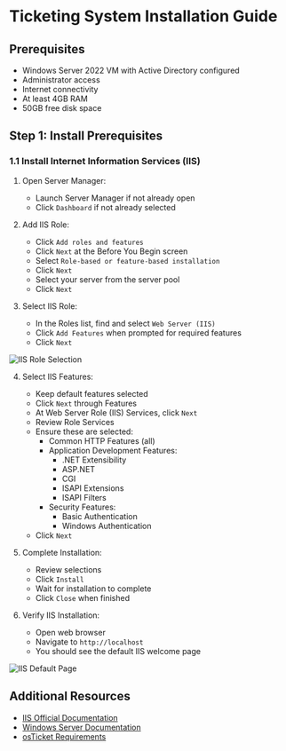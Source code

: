 # Ticketing System Installation Guide

## Prerequisites
- Windows Server 2022 VM with Active Directory configured
- Administrator access
- Internet connectivity
- At least 4GB RAM
- 50GB free disk space

## Step 1: Install Prerequisites

### 1.1 Install Internet Information Services (IIS)

1. Open Server Manager:
   - Launch Server Manager if not already open
   - Click `Dashboard` if not already selected

2. Add IIS Role:
   - Click `Add roles and features`
   - Click `Next` at the Before You Begin screen
   - Select `Role-based or feature-based installation`
   - Click `Next`
   - Select your server from the server pool
   - Click `Next`

3. Select IIS Role:
   - In the Roles list, find and select `Web Server (IIS)`
   - Click `Add Features` when prompted for required features
   - Click `Next`

![IIS Role Selection](../Screenshots/ticketing/iis-role.png)

4. Select IIS Features:
   - Keep default features selected
   - Click `Next` through Features
   - At Web Server Role (IIS) Services, click `Next`
   - Review Role Services
   - Ensure these are selected:
     - Common HTTP Features (all)
     - Application Development Features:
       - .NET Extensibility
       - ASP.NET
       - CGI
       - ISAPI Extensions
       - ISAPI Filters
     - Security Features:
       - Basic Authentication
       - Windows Authentication
   - Click `Next`

5. Complete Installation:
   - Review selections
   - Click `Install`
   - Wait for installation to complete
   - Click `Close` when finished

6. Verify IIS Installation:
   - Open web browser
   - Navigate to `http://localhost`
   - You should see the default IIS welcome page

![IIS Default Page](../Screenshots/ticketing/iis-default.png)

## Additional Resources

- [IIS Official Documentation](https://docs.microsoft.com/en-us/iis)
- [Windows Server Documentation](https://docs.microsoft.com/en-us/windows-server/)
- [osTicket Requirements](https://docs.osticket.com/en/latest/Getting%20Started/Installation.html)
